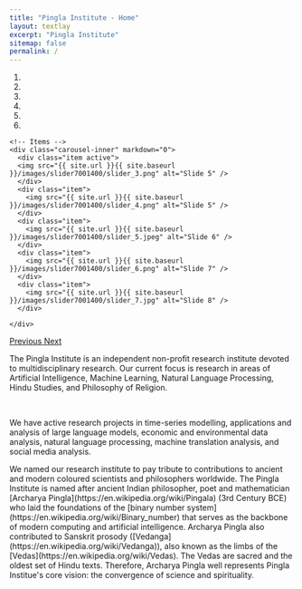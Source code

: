 ```yaml
---
title: "Pingla Institute - Home"
layout: textlay
excerpt: "Pingla Institute"
sitemap: false
permalink: /
---
```

 

<div markdown="0" id="carousel" class="carousel slide" data-ride="carousel" data-interval="4000" data-pause="hover" >
    <!-- Menu -->
    <ol class="carousel-indicators">
        <li data-target="#carousel" data-slide-to="0" class="active"></li>
        <li data-target="#carousel" data-slide-to="4"></li>
        <li data-target="#carousel" data-slide-to="4"></li>
        <li data-target="#carousel" data-slide-to="5"></li>
        <li data-target="#carousel" data-slide-to="6"></li>
        <li data-target="#carousel" data-slide-to="7"></li> 
    </ol>

    <!-- Items -->
    <div class="carousel-inner" markdown="0">
      <div class="item active">
      <img src="{{ site.url }}{{ site.baseurl }}/images/slider7001400/slider_3.png" alt="Slide 5" />
      </div>       
      <div class="item">
        <img src="{{ site.url }}{{ site.baseurl }}/images/slider7001400/slider_4.png" alt="Slide 5" />
      </div>       
      <div class="item">
        <img src="{{ site.url }}{{ site.baseurl }}/images/slider7001400/slider_5.jpeg" alt="Slide 6" />
      </div>
      <div class="item">
        <img src="{{ site.url }}{{ site.baseurl }}/images/slider7001400/slider_6.png" alt="Slide 7" />
      </div>
      <div class="item">
        <img src="{{ site.url }}{{ site.baseurl }}/images/slider7001400/slider_7.jpg" alt="Slide 8" />
      </div>
    
    </div>
  <a class="left carousel-control" href="#carousel" role="button" data-slide="prev">
    <span class="glyphicon glyphicon-chevron-left" aria-hidden="true"></span>
    <span class="sr-only">Previous</span>
  </a>
  <a class="right carousel-control" href="#carousel" role="button" data-slide="next">
    <span class="glyphicon glyphicon-chevron-right" aria-hidden="true"></span>
    <span class="sr-only">Next</span>
  </a>
</div>


<p>
The Pingla Institute is an independent non-profit research institute devoted to multidisciplinary research. Our current focus is research in areas of Artificial Intelligence, Machine Learning, Natural Language Processing, Hindu Studies, and Philosophy of Religion.
</p>
<p> &nbsp; </p>
<p>
We have active research projects in time-series modelling, applications and analysis of 
large language models, economic and environmental data analysis, natural language processing, machine translation analysis, 
 and social media analysis.
</p>

<p>
We named our research institute to pay tribute to contributions to ancient and modern coloured scientists and philosophers worldwide. The Pingla Institute is named after ancient Indian philosopher, poet and mathematician [Archarya Pingla](https://en.wikipedia.org/wiki/Pingala) (3rd Century BCE) who laid the foundations of the [binary number system](https://en.wikipedia.org/wiki/Binary_number)  that serves as the backbone of modern computing and artificial intelligence. Archarya Pingla also contributed to Sanskrit prosody ([Vedanga](https://en.wikipedia.org/wiki/Vedanga)), also known as the limbs of the  [Vedas](https://en.wikipedia.org/wiki/Vedas). The Vedas are sacred and the oldest set of Hindu texts. Therefore, Archarya Pingla well represents Pingla Institue's core  vision: the convergence of science and spirituality.
</p>

<p> &nbsp; </p>
<p> &nbsp; </p>

